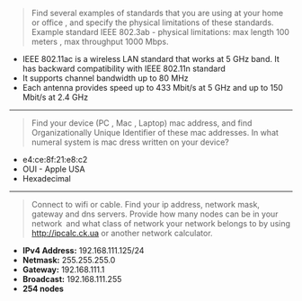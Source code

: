 > Find several examples of standards that you are using at your home or office , and specify the physical limitations of
  these standards. Example standard IEEE 802.3ab - physical limitations: max length 100 meters , max throughput 1000 Mbps.
  
  * IEEE 802.11ac is a wireless LAN standard that works at 5 GHz band. It has backward compatibility with IEEE 802.11n standard
  * It supports channel bandwidth up to 80 MHz
  * Each antenna provides speed up to 433 Mbit/s at 5 GHz and up to 150 Mbit/s at 2.4 GHz
--- 
  
  
> Find your device (PC , Mac , Laptop) mac address, and find Organizationally Unique Identifier of these mac addresses.
In what numeral system is mac dress written on your device?

  * e4:ce:8f:21:e8:c2
  * OUI - Apple USA
  * Hexadecimal
---  

> Connect to wifi or cable. Find your ip address, network mask, gateway and dns servers. Provide how many nodes can be in
your network and what class of network your network belongs to by using http://ipcalc.ck.ua or another network calculator.

* **IPv4 Address:** 192.168.111.125/24
* **Netmask:** 255.255.255.0
* **Gateway:** 192.168.111.1
* **Broadcast:** 192.168.111.255
* **254 nodes**
